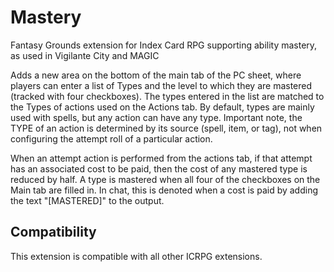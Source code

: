 # Mastery
Fantasy Grounds extension for Index Card RPG supporting ability mastery, as used in Vigilante City and MAGIC

Adds a new area on the bottom of the main tab of the PC sheet, where players can enter a list of Types and the level to which they are mastered (tracked with four checkboxes).
The types entered in the list are matched to the Types of actions used on the Actions tab. By default, types are mainly used with spells, but any action can have any
type. Important note, the TYPE of an action is determined by its source (spell, item, or tag), not when configuring the attempt roll of a particular action.

When an attempt action is performed from the actions tab, if that attempt has an associated cost to be paid, then the cost of any mastered type is reduced by half.
A type is mastered when all four of the checkboxes on the Main tab are filled in. In chat, this is denoted when a cost is paid by adding the text "[MASTERED]" to the output.

## Compatibility
This extension is compatible with all other ICRPG extensions.
